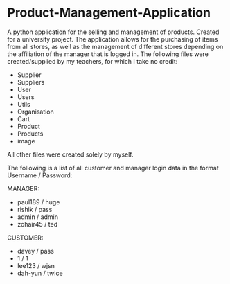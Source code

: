 # Product-Management-Application
A python application for the selling and management of products. Created for a university project.
The application allows for the purchasing of items from all stores, as well as the management of different stores depending on the affiliation of the manager that is logged in.
The following files were created/supplied by my teachers, for which I take no credit:
  - Supplier
  - Suppliers
  - User
  - Users
  - Utils
  - Organisation
  - Cart
  - Product
  - Products
  - image

All other files were created solely by myself.

The following is a list of all customer and manager login data in the format Username / Password:

MANAGER:
  - paul189 / huge
  - rishik / pass
  - admin / admin
  - zohair45 / ted

CUSTOMER:
  - davey / pass
  - 1 / 1
  - lee123 / wjsn
  - dah-yun / twice

